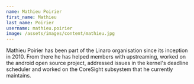 ```yaml
---
name: Mathieu Poirier
first_name: Mathieu
last_name: Poirier
username: mathieu.poirier
image: /assets/images/content/mathieu.jpg
---
```

Mathieu Poirier has been part of the Linaro organisation since its inception in 2010. From there he has helped members with upstreaming, worked on the android open source project, addressed issues in the kernel's deadline scheduler and worked on the CoreSight subsystem that he currently maintains.